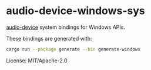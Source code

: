 # audio-device-windows-sys

[audio-device] system bindings for Windows APIs.

These bindings are generated with:

```sh
cargo run --package generate --bin generate-windows
```

[audio-device]: https://crates.io/crates/audio-device

License: MIT/Apache-2.0
